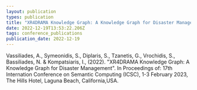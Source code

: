 ```yaml
---
layout: publication
types: publication
title: "XR4DRAMA Knowledge Graph: A Knowledge Graph for Disaster Management"
date: 2022-12-19T13:53:22.206Z
tags: conference_publications
publication_date: 2022-12-19
---
```

Vassiliades, A., Symeonidis, S., Diplaris, S., Tzanetis, G., Vrochidis, S., Bassiliades, N. & Kompatsiaris, I., (2022). "XR4DRAMA Knowledge Graph: A Knowledge Graph for Disaster Management". In Proceedings of: 17th Internation Conference on Semantic Computing (ICSC), 1-3 February 2023, The Hills Hotel, Laguna Beach, California,USA.